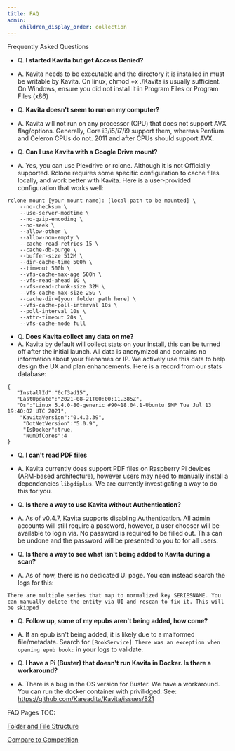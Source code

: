 ```yaml
---
title: FAQ
admin:
    children_display_order: collection
---
```


Frequently Asked Questions

* Q. **I started Kavita but get Access Denied?** 
* A. Kavita needs to be executable and the directory it is installed in must be writable by Kavita. On linux, chmod +x ./Kavita is usually sufficient. On Windows, ensure you did not install it in Program Files or Program Files (x86)

* Q. **Kavita doesn't seem to run on my computer?**
* A. Kavita will not run on any processor (CPU) that does not support AVX flag/options. Generally, Core i3/i5/i7/i9 support them, whereas Pentium and Celeron CPUs do not. 2011 and after CPUs should support AVX.

* Q. **Can I use Kavita with a Google Drive mount?**
* A. Yes, you can use Plexdrive or rclone. Although it is not Officially supported.
Rclone requires some specific configuration to cache files locally, and work better with Kavita. Here is a user-provided configuration that works well:
```
rclone mount [your mount name]: [local path to be mounted] \
	--no-checksum \
    --use-server-modtime \
    --no-gzip-encoding \
    --no-seek \
    --allow-other \
    --allow-non-empty \
    --cache-read-retries 15 \
    --cache-db-purge \
    --buffer-size 512M \
    --dir-cache-time 500h \
    --timeout 500h \
    --vfs-cache-max-age 500h \
    --vfs-read-ahead 1G \
    --vfs-read-chunk-size 32M \
    --vfs-cache-max-size 25G \
    --cache-dir=[your folder path here] \
    --vfs-cache-poll-interval 10s \
    --poll-interval 10s \
    --attr-timeout 20s \
    --vfs-cache-mode full
```

* Q. **Does Kavita collect any data on me?**
* A. Kavita by default will collect stats on your install, this can be turned off after the initial launch. All data is anonymized and contains no information about your filenames or IP. We actively use this data to help design the UX and plan enhancements. Here is a record from our stats database:
```
{
   "InstallId":"0cf3ad15",
   "LastUpdate":"2021-08-21T00:00:11.385Z",
   "Os":"Linux 5.4.0-80-generic #90~18.04.1-Ubuntu SMP Tue Jul 13 19:40:02 UTC 2021",
    "KavitaVersion":"0.4.3.39",
     "DotNetVersion":"5.0.9",
     "IsDocker":true,
     "NumOfCores":4
}
```

* Q. **I can't read PDF files**
* A. Kavita currently does support PDF files on Raspberry Pi devices (ARM-based architecture), however users may need to manually install a dependencies `libgdiplus`. We are currently investigating a way to do this for you. 

* Q. **Is there a way to use Kavita without Authentication?**
* A. As of v0.4.7, Kavita supports disabling Authentication. All admin accounts will still require a password, however, a user chooser will be available to login via. No password is required to be filled out. This can be undone and the password will be presented to you to for all users. 

* Q. **Is there a way to see what isn't being added to Kavita during a scan?**
* A. As of now, there is no dedicated UI page. You can instead search the logs for this:
```
There are multiple series that map to normalized key SERIESNAME. You can manually delete the entity via UI and rescan to fix it. This will be skipped
```
* Q. **Follow up, some of my epubs aren't being added, how come?**
* A. If an epub isn't being added, it is likely due to a malformed file/metadata. Search for `[BookService] There was an exception when opening epub book:` in your logs to validate. 

* Q. **I have a Pi (Buster) that doesn't run Kavita in Docker. Is there a workaround?**
* A. There is a bug in the OS version for Buster. We have a workaround. You can run the docker container with privilidged. See: https://github.com/Kareadita/Kavita/issues/821


FAQ Pages TOC:

[Folder and File Structure](https://wiki.kavitareader.com/faq/folders-and-file-structure)

[Compare to Competition](https://wiki.kavitareader.com/faq/compare-to-competition)